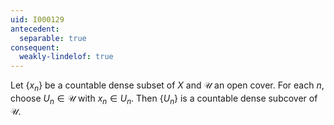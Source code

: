 ```yaml
---
uid: I000129
antecedent:
  separable: true
consequent:
  weakly-lindelof: true
---
```

Let $\{x_n\}$ be a countable dense subset of $X$ and $\mathcal{U}$ an open cover. For each $n$, choose $U_n \in \mathcal{U}$ with $x_n \in U_n$. Then $\{U_n\}$ is a countable dense subcover of $\mathcal{U}$.


